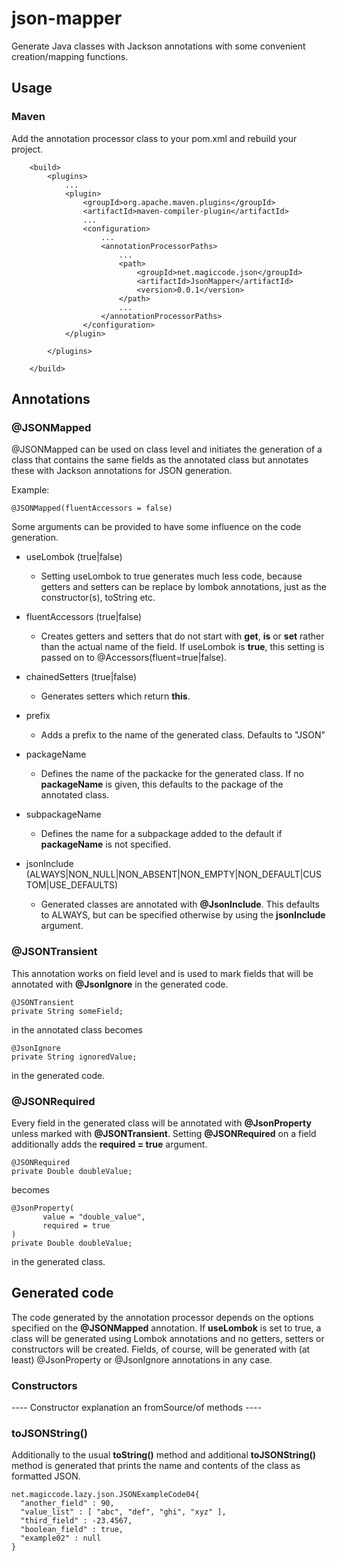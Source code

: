 # json-mapper
Generate Java classes with Jackson annotations with some convenient creation/mapping functions.

## Usage

### Maven

Add the annotation processor class to your pom.xml and rebuild your project.

```
	<build>
		<plugins>
			...
			<plugin>
				<groupId>org.apache.maven.plugins</groupId>
				<artifactId>maven-compiler-plugin</artifactId>
				...
				<configuration>
					...
					<annotationProcessorPaths>
						...
						<path>
							<groupId>net.magiccode.json</groupId>
							<artifactId>JsonMapper</artifactId>
							<version>0.0.1</version>
						</path>
						...
					</annotationProcessorPaths>
				</configuration>
			</plugin>

		</plugins>

	</build>
```

## Annotations

### @JSONMapped

@JSONMapped can be used on class level and initiates the generation of a class that contains the same fields as the annotated class
but annotates these with Jackson annotations for JSON generation.

Example:
```
@JSONMapped(fluentAccessors = false)
```

Some arguments can be provided to have some influence on the code generation.

- useLombok (true|false)
  - Setting useLombok to true generates much less code, because getters and setters can be replace by lombok annotations, just as the constructor(s), toString etc. 

- fluentAccessors (true|false)
  - Creates getters and setters that do not start with **get**, **is** or **set** rather than the actual name of the field. If useLombok is **true**, this setting is passed on to @Accessors(fluent=true|false).

- chainedSetters (true|false)
  - Generates setters which return **this**. 

- prefix 
  - Adds a prefix to the name of the generated class. Defaults to "JSON"

- packageName
  - Defines the name of the packacke for the generated class. If no **packageName** is given, this defaults to the package of the annotated class.

- subpackageName
  - Defines the name for a subpackage added to the default if **packageName** is not specified.
	
- jsonInclude (ALWAYS|NON_NULL|NON_ABSENT|NON_EMPTY|NON_DEFAULT|CUSTOM|USE_DEFAULTS)
  - Generated classes are annotated with **@JsonInclude**. This defaults to ALWAYS, but can be specified otherwise by using the **jsonInclude** argument.

### @JSONTransient

This annotation works on field level and is used to mark fields that will be annotated with **@JsonIgnore** in the generated code.

```
@JSONTransient
private String someField;
```
in the annotated class becomes
```
@JsonIgnore
private String ignoredValue;
```
in the generated code.


### @JSONRequired

Every field in the generated class will be annotated with **@JsonProperty** unless marked with **@JSONTransient**. Setting **@JSONRequired** on a field 
additionally adds the **required = true** argument.

```
@JSONRequired
private Double doubleValue;
```
becomes
```
@JsonProperty(
       value = "double_value",
       required = true
)
private Double doubleValue;
```
in the generated class.


## Generated code

The code generated by the annotation processor depends on the options specified on the **@JSONMapped** annotation. If **useLombok** is set to true, a class will be generated
using Lombok annotations and no getters, setters or constructors will be created. 
Fields, of course, will be generated with (at least) @JsonProperty or @JsonIgnore annotations in any case.

### Constructors

---- Constructor explanation an fromSource/of methods ----


### toJSONString()

Additionally to the usual **toString()** method and additional **toJSONString()** method is generated that prints the name and contents of the class as formatted JSON.

```
net.magiccode.lazy.json.JSONExampleCode04{
  "another_field" : 90,
  "value_list" : [ "abc", "def", "ghi", "xyz" ],
  "third_field" : -23.4567,
  "boolean_field" : true,
  "example02" : null
}
```








